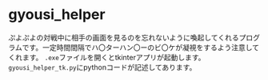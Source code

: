 # gyousi_helper
ぷよぷよの対戦中に相手の画面を見るのを忘れないように喚起してくれるプログラムです。一定時間間隔でハ〇ターハン〇ーのビ〇ケが凝視をするよう注意してくれます。
`.exe`ファイルを開くとtkinterアプリが起動します。
`gyousi_helper_tk.py`にpythonコードが記述してあります。
